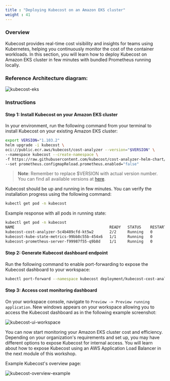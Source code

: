 ```yaml
---
title : "Deploying Kubecost on an Amazon EKS cluster"
weight : 41
---
```


### Overview

Kubecost provides real-time cost visibility and insights for teams using Kubernetes, helping you continuously monitor the cost of the container workloads. In this section, you will learn how to deploy Kubecost on Amazon EKS cluster in few minutes with bundled Prometheus running locally.

### Reference Architecture diagram:

![kubecost-eks](/images/AWS-EKS-cost-monitoring-architecture.png)

### Instructions

#### Step 1: Install Kubecost on your Amazon EKS cluster

In your environment, run the following command from your terminal to install Kubecost on your existing Amazon EKS cluster:

```bash
export VERSION="1.103.2"
helm upgrade -i kubecost \
oci://public.ecr.aws/kubecost/cost-analyzer --version="$VERSION" \
--namespace kubecost --create-namespace \
-f https://raw.githubusercontent.com/kubecost/cost-analyzer-helm-chart/develop/cost-analyzer/values-eks-cost-monitoring.yaml \
--set prometheus.configmapReload.prometheus.enabled="false"
```

> **Note**: Remember to replace $VERSION with actual version number. You can find all available versions at [here](https://gallery.ecr.aws/kubecost/cost-analyzer).

Kubecost should be up and running in few minutes. You can verify the installation progress using the following command:

```bash
kubectl get pod -n kubecost
```

Example response with all pods in running state:

```bash
kubectl get pod -n kubecost
NAME                                          READY   STATUS    RESTARTS   AGE
kubecost-cost-analyzer-5c4b489cfd-kt5w2       2/2     Running   0          3m5s
kubecost-kube-state-metrics-99bb8c55b-454x6   1/1     Running   0          3m5s
kubecost-prometheus-server-f99987f55-q9b8d    1/1     Running   0          3m5s
```

#### Step 2: Generate Kubecost dashboard endpoint

Run the following command to enable port-forwarding to expose the Kubecost dashboard to your workspace:

```bash
kubectl port-forward --namespace kubecost deployment/kubecost-cost-analyzer 8080:9090
```

#### Step 3: Access cost monitoring dashboard

On your workspace console, navigate to `Preview -> Preview running application`. New windows appears on your workspace allowing you to access the Kubecost dashboard as in the following example screenshot:

![kubecost-ui-workspace](/images/kubecost-expose-ui-workspace.png)

You can now start monitoring your Amazon EKS cluster cost and efficiency. Depending on your organization's requirements and set up, you may have different options to expose Kubecost for internal access. You will learn about how to expose Kubecost using an AWS Application Load Balancer in the next module of this workshop.

Example Kubecost's overview page:

![kubecost-overview-example](/images/overview-example.png)
